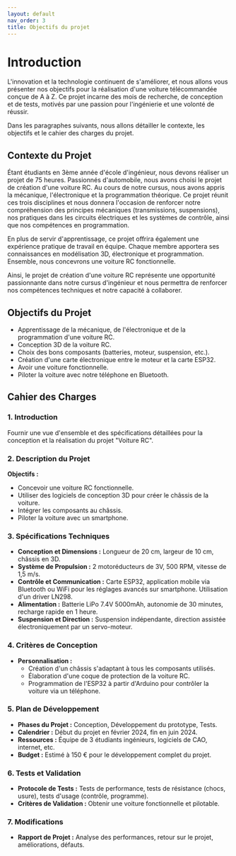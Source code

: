 ```yaml
---
layout: default
nav_order: 3
title: Objectifs du projet
---
```


# Introduction

L'innovation et la technologie continuent de s'améliorer, et nous allons vous présenter nos objectifs pour la réalisation d'une voiture télécommandée conçue de A à Z. Ce projet incarne des mois de recherche, de conception et de tests, motivés par une passion pour l'ingénierie et une volonté de réussir.

Dans les paragraphes suivants, nous allons détailler le contexte, les objectifs et le cahier des charges du projet.

## Contexte du Projet

Étant étudiants en 3ème année d'école d'ingénieur, nous devons réaliser un projet de 75 heures. Passionnés d'automobile, nous avons choisi le projet de création d'une voiture RC. Au cours de notre cursus, nous avons appris la mécanique, l'électronique et la programmation théorique. Ce projet réunit ces trois disciplines et nous donnera l'occasion de renforcer notre compréhension des principes mécaniques (transmissions, suspensions), nos pratiques dans les circuits électriques et les systèmes de contrôle, ainsi que nos compétences en programmation.

En plus de servir d'apprentissage, ce projet offrira également une expérience pratique de travail en équipe. Chaque membre apportera ses connaissances en modélisation 3D, électronique et programmation. Ensemble, nous concevrons une voiture RC fonctionnelle.

Ainsi, le projet de création d'une voiture RC représente une opportunité passionnante dans notre cursus d'ingénieur et nous permettra de renforcer nos compétences techniques et notre capacité à collaborer.

## Objectifs du Projet

- Apprentissage de la mécanique, de l'électronique et de la programmation d'une voiture RC.
- Conception 3D de la voiture RC.
- Choix des bons composants (batteries, moteur, suspension, etc.).
- Création d'une carte électronique entre le moteur et la carte ESP32.
- Avoir une voiture fonctionnelle.
- Piloter la voiture avec notre téléphone en Bluetooth.

## Cahier des Charges

### 1. Introduction

Fournir une vue d'ensemble et des spécifications détaillées pour la conception et la réalisation du projet "Voiture RC".

### 2. Description du Projet

**Objectifs :**

- Concevoir une voiture RC fonctionnelle.
- Utiliser des logiciels de conception 3D pour créer le châssis de la voiture.
- Intégrer les composants au châssis.
- Piloter la voiture avec un smartphone.

### 3. Spécifications Techniques

- **Conception et Dimensions :** Longueur de 20 cm, largeur de 10 cm, châssis en 3D.
- **Système de Propulsion :** 2 motoréducteurs de 3V, 500 RPM, vitesse de 1,5 m/s.
- **Contrôle et Communication :** Carte ESP32, application mobile via Bluetooth ou WiFi pour les réglages avancés sur smartphone. Utilisation d'un driver LN298.
- **Alimentation :** Batterie LiPo 7.4V 5000mAh, autonomie de 30 minutes, recharge rapide en 1 heure.
- **Suspension et Direction :** Suspension indépendante, direction assistée électroniquement par un servo-moteur.

### 4. Critères de Conception

- **Personnalisation :** 
  - Création d'un châssis s'adaptant à tous les composants utilisés.
  - Élaboration d'une coque de protection de la voiture RC.
  - Programmation de l'ESP32 à partir d'Arduino pour contrôler la voiture via un téléphone.

### 5. Plan de Développement

- **Phases du Projet :** Conception, Développement du prototype, Tests.
- **Calendrier :** Début du projet en février 2024, fin en juin 2024.
- **Ressources :** Équipe de 3 étudiants ingénieurs, logiciels de CAO, internet, etc.
- **Budget :** Estimé à 150 € pour le développement complet du projet.

### 6. Tests et Validation

- **Protocole de Tests :** Tests de performance, tests de résistance (chocs, usure), tests d'usage (contrôle, programme).
- **Critères de Validation :** Obtenir une voiture fonctionnelle et pilotable.

### 7. Modifications

- **Rapport de Projet :** Analyse des performances, retour sur le projet, améliorations, défauts.


